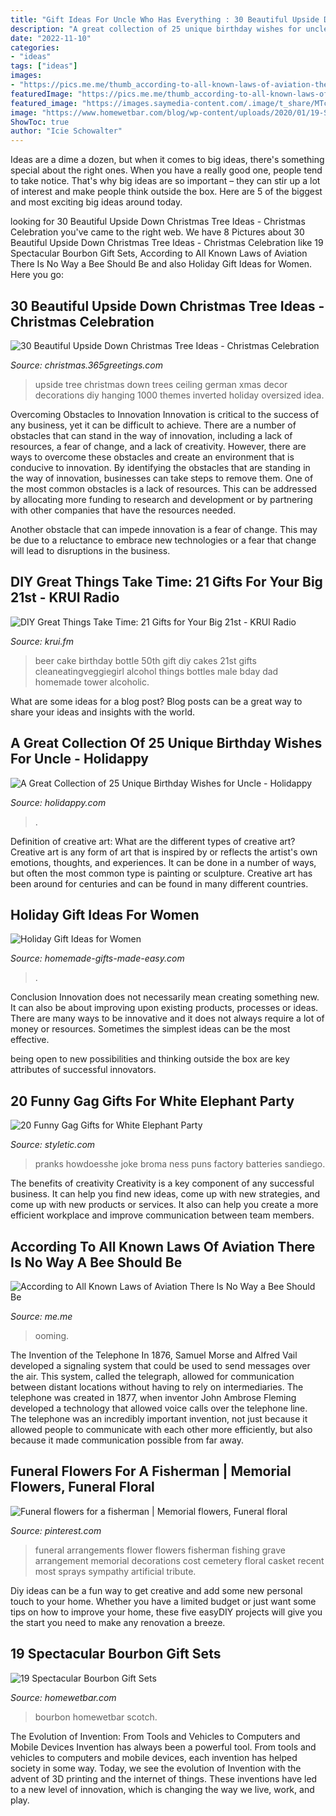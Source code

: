```yaml
---
title: "Gift Ideas For Uncle Who Has Everything : 30 Beautiful Upside Down Christmas Tree Ideas"
description: "A great collection of 25 unique birthday wishes for uncle"
date: "2022-11-10"
categories:
- "ideas"
tags: ["ideas"]
images:
- "https://pics.me.me/thumb_according-to-all-known-laws-of-aviation-there-is-no-64163268.png"
featuredImage: "https://pics.me.me/thumb_according-to-all-known-laws-of-aviation-there-is-no-64163268.png"
featured_image: "https://images.saymedia-content.com/.image/t_share/MTc0MjcwNTM2MjUwMDQxODUy/birthday-wishes-for-uncle.png"
image: "https://www.homewetbar.com/blog/wp-content/uploads/2020/01/19-Spectacular-Bourbon-Gift-Sets.jpg"
ShowToc: true
author: "Icie Schowalter"
---
```



Ideas are a dime a dozen, but when it comes to big ideas, there's something special about the right ones. When you have a really good one, people tend to take notice. That's why big ideas are so important – they can stir up a lot of interest and make people think outside the box. Here are 5 of the biggest and most exciting big ideas around today.

	

		
looking for 30 Beautiful Upside Down Christmas Tree Ideas - Christmas Celebration you've came to the right web. We have 8 Pictures about 30 Beautiful Upside Down Christmas Tree Ideas - Christmas Celebration like 19 Spectacular Bourbon Gift Sets, According to All Known Laws of Aviation There Is No Way a Bee Should Be and also Holiday Gift Ideas for Women. Here you go:
		
    
## 30 Beautiful Upside Down Christmas Tree Ideas - Christmas Celebration

<img loading=lazy src="http://christmas.365greetings.com/wp-content/uploads/2017/09/Upside-Down-Christmas-Tree-Ideas-30.jpg" onerror="this.onerror=null;this.src='https://tse2.mm.bing.net/th?id=OIP.37q7xxhli8bRyiSM7-GAegHaLJ&amp;pid=15.1';" alt="30 Beautiful Upside Down Christmas Tree Ideas - Christmas Celebration">

_Source: christmas.365greetings.com_

>upside tree christmas down trees ceiling german xmas decor decorations diy hanging 1000 themes inverted holiday oversized idea. 

	

Overcoming Obstacles to Innovation
Innovation is critical to the success of any business, yet it can be difficult to achieve. There are a number of obstacles that can stand in the way of innovation, including a lack of resources, a fear of change, and a lack of creativity. However, there are ways to overcome these obstacles and create an environment that is conducive to innovation.
By identifying the obstacles that are standing in the way of innovation, businesses can take steps to remove them. One of the most common obstacles is a lack of resources. This can be addressed by allocating more funding to research and development or by partnering with other companies that have the resources needed.

Another obstacle that can impede innovation is a fear of change. This may be due to a reluctance to embrace new technologies or a fear that change will lead to disruptions in the business.

    
## DIY Great Things Take Time: 21 Gifts For Your Big 21st - KRUI Radio

<img loading=lazy src="http://krui.fm/wordpress/wp-content/uploads/2016/06/How-to-Make-Beer-Bottle-Cake-14-681x1024.jpg" onerror="this.onerror=null;this.src='https://tse1.mm.bing.net/th?id=OIP.exr9QbfajEFB8IMXzs0xZAHaLI&amp;pid=15.1';" alt="DIY Great Things Take Time: 21 Gifts for Your Big 21st - KRUI Radio">

_Source: krui.fm_

>beer cake birthday bottle 50th gift diy cakes 21st gifts cleaneatingveggiegirl alcohol things bottles male bday dad homemade tower alcoholic. 

	

What are some ideas for a blog post?
Blog posts can be a great way to share your ideas and insights with the world.

    
## A Great Collection Of 25 Unique Birthday Wishes For Uncle - Holidappy

<img loading=lazy src="https://images.saymedia-content.com/.image/t_share/MTc0MjcwNTM2MjUwMDQxODUy/birthday-wishes-for-uncle.png" onerror="this.onerror=null;this.src='https://tse1.mm.bing.net/th?id=OIP.qFRTVynT076sMy35-avzlAHaDj&amp;pid=15.1';" alt="A Great Collection of 25 Unique Birthday Wishes for Uncle - Holidappy">

_Source: holidappy.com_

>. 

	

Definition of creative art: What are the different types of creative art?
Creative art is any form of art that is inspired by or reflects the artist's own emotions, thoughts, and experiences. It can be done in a number of ways, but often the most common type is painting or sculpture. Creative art has been around for centuries and can be found in many different countries.

    
## Holiday Gift Ideas For Women

<img loading=lazy src="https://www.homemade-gifts-made-easy.com/image-files/how-to-make-a-book-800x474.jpg" onerror="this.onerror=null;this.src='https://tse3.mm.bing.net/th?id=OIP.TvS2laXvwE-a0rtD5rSB1gHaEY&amp;pid=15.1';" alt="Holiday Gift Ideas for Women">

_Source: homemade-gifts-made-easy.com_

>. 

	

Conclusion
Innovation does not necessarily mean creating something new. It can also be about improving upon existing products, processes or ideas.
There are many ways to be innovative and it does not always require a lot of money or resources. Sometimes the simplest ideas can be the most effective.

 being open to new possibilities and thinking outside the box are key attributes of successful innovators.

    
## 20 Funny Gag Gifts For White Elephant Party

<img loading=lazy src="https://styletic.com/wp-content/uploads/2015/11/gag-gifts/14-funny-gag-gifts.jpg" onerror="this.onerror=null;this.src='https://tse1.mm.bing.net/th?id=OIP.jDa6xjrXwxdpUwPpNGkw6QHaJ4&amp;pid=15.1';" alt="20 Funny Gag Gifts for White Elephant Party">

_Source: styletic.com_

>pranks howdoesshe joke broma ness puns factory batteries sandiego. 

	

The benefits of creativity
Creativity is a key component of any successful business. It can help you find new ideas, come up with new strategies, and come up with new products or services. It also can help you create a more efficient workplace and improve communication between team members.

    
## According To All Known Laws Of Aviation There Is No Way A Bee Should Be

<img loading=lazy src="https://pics.me.me/thumb_according-to-all-known-laws-of-aviation-there-is-no-64163268.png" onerror="this.onerror=null;this.src='https://tse4.mm.bing.net/th?id=OIP.7J7soJ7G8paFReBimnsxbgAAAA&amp;pid=15.1';" alt="According to All Known Laws of Aviation There Is No Way a Bee Should Be">

_Source: me.me_

>ooming. 

	

The Invention of the Telephone
In 1876, Samuel Morse and Alfred Vail developed a signaling system that could be used to send messages over the air. This system, called the telegraph, allowed for communication between distant locations without having to rely on intermediaries. The telephone was created in 1877, when inventor John Ambrose Fleming developed a technology that allowed voice calls over the telephone line. The telephone was an incredibly important invention, not just because it allowed people to communicate with each other more efficiently, but also because it made communication possible from far away.

    
## Funeral Flowers For A Fisherman | Memorial Flowers, Funeral Floral

<img loading=lazy src="https://i.pinimg.com/736x/c3/cb/c7/c3cbc7f07895f23b5d97822178318bf5--funeral-flowers-flower-arrangements.jpg" onerror="this.onerror=null;this.src='https://tse3.mm.bing.net/th?id=OIP.AkH5vhGi-kDuA_8IQtvCBAHaJ3&amp;pid=15.1';" alt="Funeral flowers for a fisherman | Memorial flowers, Funeral floral">

_Source: pinterest.com_

>funeral arrangements flower flowers fisherman fishing grave arrangement memorial decorations cost cemetery floral casket recent most sprays sympathy artificial tribute. 

	

Diy ideas can be a fun way to get creative and add some new personal touch to your home. Whether you have a limited budget or just want some tips on how to improve your home, these five easyDIY projects will give you the start you need to make any renovation a breeze.

    
## 19 Spectacular Bourbon Gift Sets

<img loading=lazy src="https://www.homewetbar.com/blog/wp-content/uploads/2020/01/19-Spectacular-Bourbon-Gift-Sets.jpg" onerror="this.onerror=null;this.src='https://tse3.mm.bing.net/th?id=OIP.SYqUKLvyCReSgDhkWy8tsQHaHa&amp;pid=15.1';" alt="19 Spectacular Bourbon Gift Sets">

_Source: homewetbar.com_

>bourbon homewetbar scotch. 

	

The Evolution of Invention: From Tools and Vehicles to Computers and Mobile Devices
Invention has always been a powerful tool. From tools and vehicles to computers and mobile devices, each invention has helped society in some way. Today, we see the evolution of Invention with the advent of 3D printing and the internet of things. These inventions have led to a new level of innovation, which is changing the way we live, work, and play.

